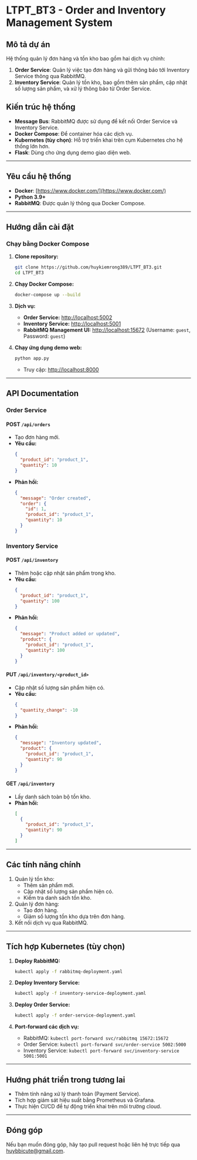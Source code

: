 # LTPT_BT3 - Order and Inventory Management System


## Mô tả dự án
Hệ thống quản lý đơn hàng và tồn kho bao gồm hai dịch vụ chính:

1. **Order Service**: Quản lý việc tạo đơn hàng và gửi thông báo tới Inventory Service thông qua RabbitMQ.
2. **Inventory Service**: Quản lý tồn kho, bao gồm thêm sản phẩm, cập nhật số lượng sản phẩm, và xử lý thông báo từ Order Service.

## Kiến trúc hệ thống
- **Message Bus**: RabbitMQ được sử dụng để kết nối Order Service và Inventory Service.
- **Docker Compose**: Để container hóa các dịch vụ.
- **Kubernetes (tùy chọn)**: Hỗ trợ triển khai trên cụm Kubernetes cho hệ thống lớn hơn.
- **Flask**: Dùng cho ứng dụng demo giao diện web.

---

## Yêu cầu hệ thống
- **Docker**: [https://www.docker.com/](https://www.docker.com/)
- **Python 3.9+**
- **RabbitMQ**: Được quản lý thông qua Docker Compose.

---

## Hướng dẫn cài đặt

### **Chạy bằng Docker Compose**

1. **Clone repository:**
   ```bash
   git clone https://github.com/huykiemrong389/LTPT_BT3.git
   cd LTPT_BT3
   ```

2. **Chạy Docker Compose:**
   ```bash
   docker-compose up --build
   ```

3. **Dịch vụ:**
   - **Order Service:** [http://localhost:5002](http://localhost:5002)
   - **Inventory Service:** [http://localhost:5001](http://localhost:5001)
   - **RabbitMQ Management UI:** [http://localhost:15672](http://localhost:15672) (Username: `guest`, Password: `guest`)

4. **Chạy ứng dụng demo web:**
   ```bash
   python app.py
   ```
   - Truy cập: [http://localhost:8000](http://localhost:8000)

---

## API Documentation

### **Order Service**
#### **POST `/api/orders`**
- Tạo đơn hàng mới.
- **Yêu cầu:**
  ```json
  {
    "product_id": "product_1",
    "quantity": 10
  }
  ```
- **Phản hồi:**
  ```json
  {
    "message": "Order created",
    "order": {
      "id": 1,
      "product_id": "product_1",
      "quantity": 10
    }
  }
  ```

### **Inventory Service**
#### **POST `/api/inventory`**
- Thêm hoặc cập nhật sản phẩm trong kho.
- **Yêu cầu:**
  ```json
  {
    "product_id": "product_1",
    "quantity": 100
  }
  ```
- **Phản hồi:**
  ```json
  {
    "message": "Product added or updated",
    "product": {
      "product_id": "product_1",
      "quantity": 100
    }
  }
  ```

#### **PUT `/api/inventory/<product_id>`**
- Cập nhật số lượng sản phẩm hiện có.
- **Yêu cầu:**
  ```json
  {
    "quantity_change": -10
  }
  ```
- **Phản hồi:**
  ```json
  {
    "message": "Inventory updated",
    "product": {
      "product_id": "product_1",
      "quantity": 90
    }
  }
  ```

#### **GET `/api/inventory`**
- Lấy danh sách toàn bộ tồn kho.
- **Phản hồi:**
  ```json
  [
    {
      "product_id": "product_1",
      "quantity": 90
    }
  ]
  ```

---

## Các tính năng chính
1. Quản lý tồn kho:
   - Thêm sản phẩm mới.
   - Cập nhật số lượng sản phẩm hiện có.
   - Kiểm tra danh sách tồn kho.
2. Quản lý đơn hàng:
   - Tạo đơn hàng.
   - Giảm số lượng tồn kho dựa trên đơn hàng.
3. Kết nối dịch vụ qua RabbitMQ.

---

## Tích hợp Kubernetes (tùy chọn)

1. **Deploy RabbitMQ:**
   ```bash
   kubectl apply -f rabbitmq-deployment.yaml
   ```

2. **Deploy Inventory Service:**
   ```bash
   kubectl apply -f inventory-service-deployment.yaml
   ```

3. **Deploy Order Service:**
   ```bash
   kubectl apply -f order-service-deployment.yaml
   ```

4. **Port-forward các dịch vụ:**
   - RabbitMQ: `kubectl port-forward svc/rabbitmq 15672:15672`
   - Order Service: `kubectl port-forward svc/order-service 5002:5000`
   - Inventory Service: `kubectl port-forward svc/inventory-service 5001:5001`

---

## Hướng phát triển trong tương lai
- Thêm tính năng xử lý thanh toán (Payment Service).
- Tích hợp giám sát hiệu suất bằng Prometheus và Grafana.
- Thực hiện CI/CD để tự động triển khai trên môi trường cloud.

---

## Đóng góp
Nếu bạn muốn đóng góp, hãy tạo pull request hoặc liên hệ trực tiếp qua [huybbicute@gmail.com](mailto:huybbicute@gmail.com).
